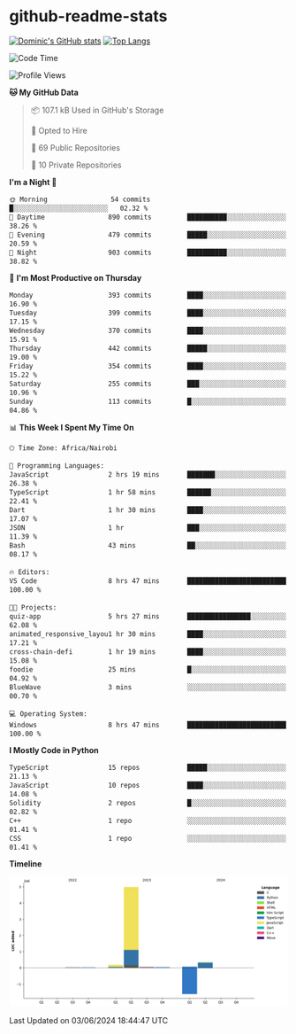 # github-readme-stats
[![Dominic's GitHub stats](https://github-readme-stats.vercel.app/api?username=Domengo&show_icons=true)](https://github.com/anuraghazra/github-readme-stats)
[![Top Langs](https://github-readme-stats.vercel.app/api/top-langs/?username=Domengo&show_icons=true)](https://github.com/Domengo/github-readme-stats)

<!--START_SECTION:waka-->
![Code Time](http://img.shields.io/badge/Code%20Time-681%20hrs%2014%20mins-blue)

![Profile Views](http://img.shields.io/badge/Profile%20Views-0-blue)

**🐱 My GitHub Data** 

> 📦 107.1 kB Used in GitHub's Storage 
 > 
> 💼 Opted to Hire
 > 
> 📜 69 Public Repositories 
 > 
> 🔑 10 Private Repositories 
 > 
**I'm a Night 🦉** 

```text
🌞 Morning                54 commits          █░░░░░░░░░░░░░░░░░░░░░░░░   02.32 % 
🌆 Daytime                890 commits         ██████████░░░░░░░░░░░░░░░   38.26 % 
🌃 Evening                479 commits         █████░░░░░░░░░░░░░░░░░░░░   20.59 % 
🌙 Night                  903 commits         ██████████░░░░░░░░░░░░░░░   38.82 % 
```
📅 **I'm Most Productive on Thursday** 

```text
Monday                   393 commits         ████░░░░░░░░░░░░░░░░░░░░░   16.90 % 
Tuesday                  399 commits         ████░░░░░░░░░░░░░░░░░░░░░   17.15 % 
Wednesday                370 commits         ████░░░░░░░░░░░░░░░░░░░░░   15.91 % 
Thursday                 442 commits         █████░░░░░░░░░░░░░░░░░░░░   19.00 % 
Friday                   354 commits         ████░░░░░░░░░░░░░░░░░░░░░   15.22 % 
Saturday                 255 commits         ███░░░░░░░░░░░░░░░░░░░░░░   10.96 % 
Sunday                   113 commits         █░░░░░░░░░░░░░░░░░░░░░░░░   04.86 % 
```


📊 **This Week I Spent My Time On** 

```text
🕑︎ Time Zone: Africa/Nairobi

💬 Programming Languages: 
JavaScript               2 hrs 19 mins       ███████░░░░░░░░░░░░░░░░░░   26.38 % 
TypeScript               1 hr 58 mins        ██████░░░░░░░░░░░░░░░░░░░   22.41 % 
Dart                     1 hr 30 mins        ████░░░░░░░░░░░░░░░░░░░░░   17.07 % 
JSON                     1 hr                ███░░░░░░░░░░░░░░░░░░░░░░   11.39 % 
Bash                     43 mins             ██░░░░░░░░░░░░░░░░░░░░░░░   08.17 % 

🔥 Editors: 
VS Code                  8 hrs 47 mins       █████████████████████████   100.00 % 

🐱‍💻 Projects: 
quiz-app                 5 hrs 27 mins       ████████████████░░░░░░░░░   62.08 % 
animated_responsive_layou1 hr 30 mins        ████░░░░░░░░░░░░░░░░░░░░░   17.21 % 
cross-chain-defi         1 hr 19 mins        ████░░░░░░░░░░░░░░░░░░░░░   15.08 % 
foodie                   25 mins             █░░░░░░░░░░░░░░░░░░░░░░░░   04.92 % 
BlueWave                 3 mins              ░░░░░░░░░░░░░░░░░░░░░░░░░   00.70 % 

💻 Operating System: 
Windows                  8 hrs 47 mins       █████████████████████████   100.00 % 
```

**I Mostly Code in Python** 

```text
TypeScript               15 repos            █████░░░░░░░░░░░░░░░░░░░░   21.13 % 
JavaScript               10 repos            ████░░░░░░░░░░░░░░░░░░░░░   14.08 % 
Solidity                 2 repos             █░░░░░░░░░░░░░░░░░░░░░░░░   02.82 % 
C++                      1 repo              ░░░░░░░░░░░░░░░░░░░░░░░░░   01.41 % 
CSS                      1 repo              ░░░░░░░░░░░░░░░░░░░░░░░░░   01.41 % 
```



**Timeline**

![Lines of Code chart](https://raw.githubusercontent.com/Domengo/Domengo/main/assets/bar_graph.png)


 Last Updated on 03/06/2024 18:44:47 UTC
<!--END_SECTION:waka-->


